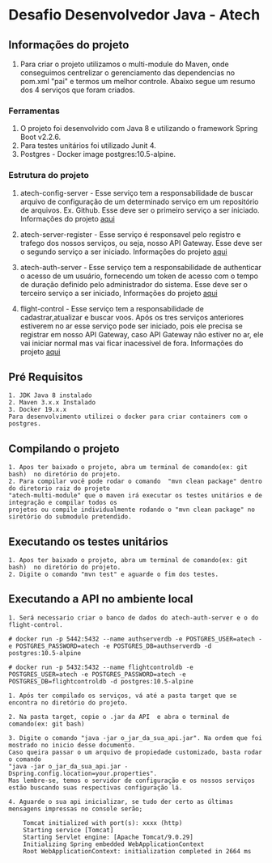 # Desafio Desenvolvedor Java - Atech

## Informações do projeto
  1. Para criar o projeto utilizamos o multi-module do Maven, onde conseguimos 
  centrelizar o gerenciamento das dependencias no pom.xml "pai" e termos um
  melhor controle.
  Abaixo segue um resumo dos 4 serviços que foram criados.

### Ferramentas
  1. O projeto foi desenvolvido com Java 8 e utilizando o framework Spring Boot v2.2.6.
  2. Para testes unitários foi utilizado Junit 4.
  3. Postgres - Docker image postgres:10.5-alpine.
  
### Estrutura do projeto  
  1. atech-config-server - Esse serviço tem a responsabilidade de buscar arquivo de 
  configuração de um determinado serviço em um repositório de arquivos. Ex. Github.
  Esse deve ser o primeiro serviço a ser iniciado.	
  Informações do projeto [aqui](https://github.com/viniciuscomics/atech-multi-module/tree/master/atech-config-server)
       
  2. atech-server-register - Esse serviço é responsavel pelo registro e trafego dos nossos serviços, ou seja,
  nosso API Gateway.
  Esse deve ser o segundo serviço a ser iniciado.
  Informações do projeto [aqui](https://github.com/viniciuscomics/atech-multi-module/tree/master/atech-server-register)
	
  3. atech-auth-server - Esse serviço tem a responsabilidade de authenticar o acesso de um usuário,
  fornecendo um token de acesso com o tempo de duração definido pelo administrador do sistema.
  Esse deve ser o terceiro serviço a ser iniciado,
  Informações do projeto [aqui](https://github.com/viniciuscomics/atech-multi-module/tree/master/atech-auth-server)
	
  4. flight-control - Esse serviço tem a responsabilidade de cadastrar,atualizar e buscar voos.
  Após os tres serviços anteriores estiverem no ar esse serviço pode ser iniciado, pois ele precisa 
  se registrar em nosso API Gateway, caso API Gateway não estiver no ar, ele vai iniciar normal mas 
  vai ficar inacessivel de fora.
  Informações do projeto [aqui](https://github.com/viniciuscomics/atech-multi-module/tree/master/flight-control)
	
## Pré Requisitos 
	1. JDK Java 8 instalado
	2. Maven 3.x.x Instalado
	3. Docker 19.x.x
	Para desenvolvimento utilizei o docker para criar containers com o postgres.	
		
## Compilando o projeto

	1. Apos ter baixado o projeto, abra um terminal de comando(ex: git bash)  no diretório do projeto.
	2. Para compilar você pode rodar o comando  "mvn clean package" dentro do diretorio raiz do projeto
	"atech-multi-module" que o maven irá executar os testes unitários e de integração e compilar todos os 
	projetos ou compile individualmente rodando o "mvn clean package" no siretório do submodulo pretendido.
	
## Executando os testes unitários
	1. Apos ter baixado o projeto, abra um terminal de comando(ex: git bash)  no diretório do projeto.
	2. Digite o comando "mvn test" e aguarde o fim dos testes.
		 
## Executando a API no ambiente local
	
	1. Será necessario criar o banco de dados do atech-auth-server e o do flight-control.
	
	# docker run -p 5442:5432 --name authserverdb -e POSTGRES_USER=atech -e POSTGRES_PASSWORD=atech -e POSTGRES_DB=authserverdb -d postgres:10.5-alpine
	
	# docker run -p 5432:5432 --name flightcontroldb -e POSTGRES_USER=atech -e POSTGRES_PASSWORD=atech -e POSTGRES_DB=flightcontroldb -d postgres:10.5-alpine	
	
	1. Após ter compilado os serviços, vá até a pasta target que se encontra no diretório do projeto.

	2. Na pasta target, copie o .jar da API  e abra o terminal de comando(ex: git bash)
	
	3. Digite o comando "java -jar o_jar_da_sua_api.jar". Na ordem que foi mostrado no inicio desse documento.
	Caso queira passar o um arquivo de propiedade customizado, basta rodar o comando 
	"java -jar o_jar_da_sua_api.jar -Dspring.config.location=your.properties".
	Mas lembre-se, temos o servidor de configuração e os nossos serviços estão buscando suas respectivas configuração lá.
	
	4. Aguarde o sua api inicializar, se tudo der certo as últimas mensagens impressas no console serão;
		
		Tomcat initialized with port(s): xxxx (http)
		Starting service [Tomcat]
		Starting Servlet engine: [Apache Tomcat/9.0.29]
		Initializing Spring embedded WebApplicationContext
		Root WebApplicationContext: initialization completed in 2664 ms	
